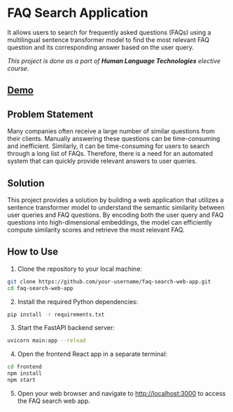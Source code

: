 # FAQ Search Application

It allows users to search for frequently asked questions (FAQs) using a multilingual sentence transformer model to find the most relevant FAQ question and its corresponding answer based on the user query.

_This project is done as a part of **Human Language Technologies** elective course._

## [Demo](https://youtu.be/4kJYUkWfp04?feature=shared)

## Problem Statement

Many companies often receive a large number of similar questions from their clients. Manually answering these questions can be time-consuming and inefficient. Similarly, it can be time-consuming for users to search through a long list of FAQs. Therefore, there is a need for an automated system that can quickly provide relevant answers to user queries.

## Solution

This project provides a solution by building a web application that utilizes a sentence transformer model to understand the semantic similarity between user queries and FAQ questions. By encoding both the user query and FAQ questions into high-dimensional embeddings, the model can efficiently compute similarity scores and retrieve the most relevant FAQ.

## How to Use

1. Clone the repository to your local machine:

```bash
git clone https://github.com/your-username/faq-search-web-app.git
cd faq-search-web-app
```

2. Install the required Python dependencies:

```bash
pip install -r requirements.txt
```

3. Start the FastAPI backend server:

```bash
uvicorn main:app --reload
```

4. Open the frontend React app in a separate terminal:

```bash
cd frontend
npm install
npm start
```

5. Open your web browser and navigate to [http://localhost:3000](http://localhost:3000) to access the FAQ search web app.
